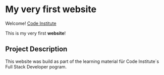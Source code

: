 # My very first website

Welcome! [Code Institute](https://codeinstitute.net)

This is my very first **website**!

## **Project Description**
This website was build as part of the learning material für Code Institute´s Full Stack Developer pogram.
